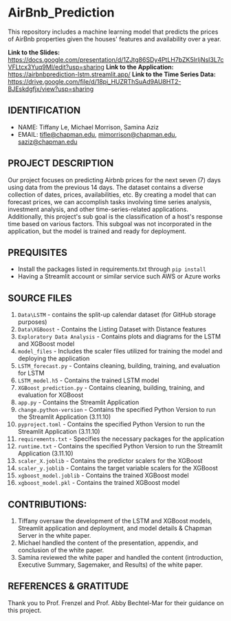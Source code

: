 # AirBnb_Prediction
This repository includes a machine learning model that predicts the prices of AirBnb properties given the houses' features and availability over a year.

**Link to the Slides:** https://docs.google.com/presentation/d/1ZJtg86SDy4PtLH7bZK5IrIjNsI3L7cVFLtcx3Yuq9MI/edit?usp=sharing
**Link to the Application:** https://airbnbprediction-lstm.streamlit.app/
**Link to the Time Series Data:** https://drive.google.com/file/d/18pi_HUZRThSuAd9AU8HT2-BJEskdgfjx/view?usp=sharing

## IDENTIFICATION
* NAME: Tiffany Le, Michael Morrison, Samina Aziz
* EMAIL: tifle@chapman.edu, mimorrison@chapman.edu, saziz@chapman.edu

## PROJECT DESCRIPTION
Our project focuses on predicting Airbnb prices for the next seven (7) days using data from the previous 14 days. The dataset contains a diverse collection of dates, prices, availabilities, etc. By creating a model that can forecast prices, we can accomplish tasks involving time series analysis, investment analysis, and other time-series-related applications. Additionally, this project's sub goal is the classification of a host's response time based on various factors. This subgoal was not incorporated in the application, but the model is trained and ready for deployment.

## PREQUISITES
* Install the packages listed in requirements.txt through `pip install`
* Having a Streamlit account or similar service such AWS or Azure works

## SOURCE FILES
1. `Data\LSTM` - contains the split-up calendar dataset (for GitHub storage purposes)
2. `Data\XGBoost` - Contains the Listing Dataset with Distance features
3. `Exploratory Data Analysis` - Contains plots and diagrams for the LSTM and XGBoost model
4. `model_files` - Includes the scaler files utilized for training the model and deploying the application
5. `LSTM_forecast.py` - Contains cleaning, building, training, and evaluation for LSTM
6. `LSTM_model.h5` - Contains the trained LSTM model
7. `XGBoost_prediction.py` - Contains cleaning, building, training, and evaluation for XGBoost
8. `app.py` - Contains the Streamlit Application
9. `change.python-version` - Contains the specified Python Version to run the Streamlit Application (3.11.10)
10. `pyproject.toml` - Contains the specified Python Version to run the Streamlit Application (3.11.10)
11. `requirements.txt` - Specifies the necessary packages for the application
12. `runtime.txt` - Contains the specified Python Version to run the Streamlit Application (3.11.10)
13. `scaler_X.joblib` - Contains the predictor scalers for the XGBoost
14. `scaler_y.joblib` - Contains the target variable scalers for the XGBoost
15. `xgboost_model.joblib` - Contains the trained XGBoost model
16. `xgboost_model.pkl` - Contains the trained XGBoost model

## CONTRIBUTIONS:
1. Tiffany oversaw the development of the LSTM and XGBoost models, Streamlit application and deployment, and model details & Chapman Server in the white paper.
2. Michael handled the content of the presentation, appendix, and conclusion of the white paper.
3. Samina reviewed the white paper and handled the content (introduction, Executive Summary, Sagemaker, and Results) of the white paper.

## REFERENCES & GRATITUDE
Thank you to Prof. Frenzel and Prof. Abby Bechtel-Mar for their guidance on this project.
